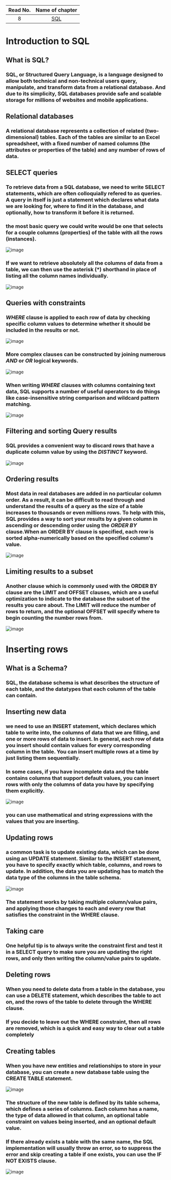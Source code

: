 |Read No. | Name of chapter|
|:---------: |:--------------:|
|8|[SQL](SQLbolt.md)|



# Introduction to SQL

## What is SQL?
### SQL, or Structured Query Language, is a language designed to allow both technical and non-technical users query, manipulate, and transform data from a relational database. And due to its simplicity, SQL databases provide safe and scalable storage for millions of websites and mobile applications.

## Relational databases
### A relational database represents a collection of related (two-dimensional) tables. Each of the tables are similar to an Excel spreadsheet, with a fixed number of named columns (the attributes or properties of the table) and any number of rows of data.

## SELECT queries
### To retrieve data from a SQL database, we need to write SELECT statements, which are often colloquially refered to as queries. A query in itself is just a statement which declares what data we are looking for, where to find it in the database, and optionally, how to transform it before it is returned.

### the most basic query we could write would be one that selects for a couple columns (properties) of the table with all the rows (instances).
![image](image/select-column.PNG)

### If we want to retrieve absolutely all the columns of data from a table, we can then use the asterisk (*) shorthand in place of listing all the column names individually.
![image](image/select-all-columns.PNG)

## Queries with constraints
### *WHERE* clause is applied to each row of data by checking specific column values to determine whether it should be included in the results or not.
![image](image/where.PNG)
### More complex clauses can be constructed by joining numerous *AND* or *OR* logical keywords.
![image](image/num-oper.PNG)

### When writing *WHERE* clauses with columns containing text data, SQL supports a number of useful operators to do things like case-insensitive string comparison and wildcard pattern matching.
![image](image/str-ope.PNG)

## Filtering and sorting Query results
### SQL provides a convenient way to discard rows that have a duplicate column value by using the *DISTINCT* keyword.
![image](image/distinct.PNG)

## Ordering results
### Most data in real databases are added in no particular column order. As a result, it can be difficult to read through and understand the results of a query as the size of a table increases to thousands or even millions rows.       To help with this, SQL provides a way to sort your results by a given column in ascending or descending order using the *ORDER BY* clause.When an ORDER BY clause is specified, each row is sorted alpha-numerically based on the specified column's value. 
![image](image/order-by.PNG)

## Limiting results to a subset
### Another clause which is commonly used with the ORDER BY clause are the LIMIT and OFFSET clauses, which are a useful optimization to indicate to the database the subset of the results you care about. The LIMIT will reduce the number of rows to return, and the optional OFFSET will specify where to begin counting the number rows from.

![image](image/limit.PNG)

# Inserting rows

## What is a Schema?

### SQL, the database schema is what describes the structure of each table, and the datatypes that each column of the table can contain.

## Inserting new data

### we need to use an INSERT statement, which declares which table to write into, the columns of data that we are filling, and one or more rows of data to insert. In general, each row of data you insert should contain values for every corresponding column in the table. You can insert multiple rows at a time by just listing them sequentially.

### In some cases, if you have incomplete data and the table contains columns that support default values, you can insert rows with only the columns of data you have by specifying them explicitly.
![image](image/insert-data.PNG)
### you can use mathematical and string expressions with the values that you are inserting.

## Updating rows

### a common task is to update existing data, which can be done using an UPDATE statement. Similar to the INSERT statement, you have to specify exactly which table, columns, and rows to update. In addition, the data you are updating has to match the data type of the columns in the table schema.

![image](image/updating-data.PNG)

### The statement works by taking multiple column/value pairs, and applying those changes to each and every row that satisfies the constraint in the WHERE clause.

## Taking care

### One helpful tip is to always write the constraint first and test it in a SELECT query to make sure you are updating the right rows, and only then writing the column/value pairs to update.

## Deleting rows

### When you need to delete data from a table in the database, you can use a DELETE statement, which describes the table to act on, and the rows of the table to delete through the WHERE clause.



### If you decide to leave out the WHERE constraint, then all rows are removed, which is a quick and easy way to clear out a table completely

## Creating tables

### When you have new entities and relationships to store in your database, you can create a new database table using the CREATE TABLE statement.

![image](image/creat-table.PNG)

### The structure of the new table is defined by its table schema, which defines a series of columns. Each column has a name, the type of data allowed in that column, an optional table constraint on values being inserted, and an optional default value.
### If there already exists a table with the same name, the SQL implementation will usually throw an error, so to suppress the error and skip creating a table if one exists, you can use the IF NOT EXISTS clause.
![image](image/creat-table.PNG)